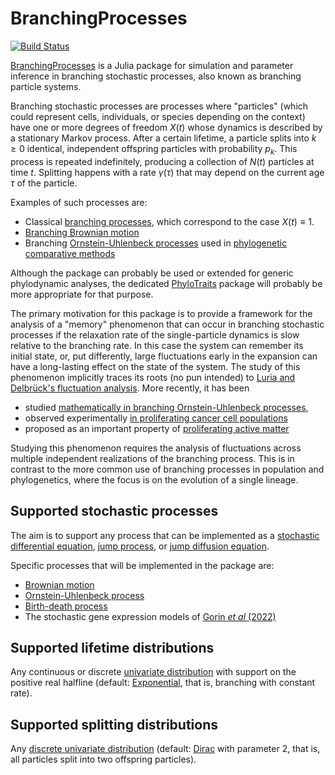 # BranchingProcesses

[![Build Status](https://github.com/tmichoel/BranchingProcesses.jl/actions/workflows/CI.yml/badge.svg?branch=main)](https://github.com/tmichoel/BranchingProcesses.jl/actions/workflows/CI.yml?query=branch%3Amain)


[BranchingProcesses](https://github.com/tmichoel/BranchingProcesses.jl) is a Julia package for simulation and parameter inference in branching stochastic processes, also known as branching particle systems. 

Branching stochastic processes are processes where "particles" (which could represent cells, individuals, or species depending on the context) have one or more degrees of freedom $X(t)$ whose dynamics is described by a stationary Markov process. After a certain lifetime, a particle splits into $k\geq 0$ identical, independent offspring particles with probability $p_k$. This process is repeated indefinitely, producing a collection of $N(t)$ particles at time $t$. Splitting happens with a rate $\gamma(\tau)$ that may depend on the current age $\tau$ of the particle.

Examples of such processes are:

- Classical [branching processes](https://en.wikipedia.org/wiki/Branching_process), which correspond to the case $X(t)\equiv 1$.
- [Branching Brownian motion](https://wt.iam.uni-bonn.de/bovier/research/branching-brownian-motion/)
- Branching [Ornstein-Uhlenbeck processes](https://en.wikipedia.org/wiki/Ornstein%E2%80%93Uhlenbeck_process) used in [phylogenetic comparative methods](https://en.wikipedia.org/wiki/Phylogenetic_comparative_methods)

Although the package can probably be used or extended for generic phylodynamic analyses, the dedicated [PhyloTraits](https://github.com/JuliaPhylo/PhyloTraits.jl) package will probably be more appropriate for that purpose.

The primary motivation for this package is to provide a framework for the analysis of a "memory" phenomenon that can occur in branching stochastic processes if the relaxation rate of the single-particle dynamics is slow relative to the branching rate. In this case the system can remember its initial state, or, put differently, large fluctuations early in the expansion can have a long-lasting effect on the state of the system. The study of this phenomenon implicitly traces its roots (no pun intended) to [Luria and Delbrück's fluctuation analysis](https://en.wikipedia.org/wiki/Luria%E2%80%93Delbr%C3%BCck_experiment). More recently, it has been

- studied [mathematically in branching Ornstein-Uhlenbeck processes]( https://doi.org/10.1214/EJP.v20-4233),
- observed experimentally [in proliferating cancer cell populations](https://doi.org/10.1016/j.cell.2020.07.003)
- proposed as an important property of [proliferating active matter](https://doi.org/10.1038/s42254-023-00593-0)

Studying this phenomenon requires the analysis of fluctuations across multiple independent realizations of the branching process. This is in contrast to the more common use of branching processes in population and phylogenetics, where the focus is on the evolution of a single lineage.



## Supported stochastic processes

The aim is to support any process that can be implemented as a [stochastic differential equation](https://docs.sciml.ai/DiffEqDocs/stable/tutorials/sde_example/), [jump process](https://docs.sciml.ai/JumpProcesses/stable/), or [jump diffusion equation](https://docs.sciml.ai/JumpProcesses/stable/tutorials/jump_diffusion/). 

Specific processes that will be implemented in the package are:

- [Brownian motion](https://en.wikipedia.org/wiki/Brownian_motion)
- [Ornstein-Uhlenbeck process](https://en.wikipedia.org/wiki/Ornstein%E2%80%93Uhlenbeck_process)
- [Birth-death process](https://en.wikipedia.org/wiki/Birth%E2%80%93death_process)
- The stochastic gene expression models of [Gorin *et al* (2022)](https://www.nature.com/articles/s41467-022-34857-7)

## Supported lifetime distributions

Any continuous or discrete [univariate distribution](https://juliastats.org/Distributions.jl/stable/univariate/) with support on the positive real halfline (default: [Exponential](https://en.wikipedia.org/wiki/Exponential_distribution), that is, branching with constant rate).

## Supported splitting distributions

Any [discrete univariate distribution](https://juliastats.org/Distributions.jl/stable/univariate/#Discrete-Distributions) (default: [Dirac](https://en.wikipedia.org/wiki/Dirac_measure) with parameter 2, that is, all particles split into two offspring particles).
